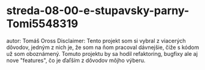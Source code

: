 # streda-08-00-e-stupavsky-parny-Tomi5548319
autor: Tomáš Oross
Disclaimer:
Tento projekt som si vybral z viacerých dôvodov, jedným z nich je, že som na ňom pracoval dávnejšie, čiže s kódom už som oboznámený.
Tomuto projektu by sa hodil refaktoring, bugfixy ale aj nove "features", čo je ďaľším z dôvodov môjho výberu.